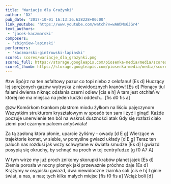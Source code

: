 ```yaml
---
title: 'Wariacje dla Grażynki'
author: 'DX'
pub_date: '2017-10-01 16:13:36.638228+00:00'
link_youtube: 'https://www.youtube.com/watch?v=wAWDMs6JGr4'
text_authors:
 - 'jacek-kaczmarski'
composers:
 - 'zbigniew-lapinski'
performers:
 - 'kaczmarski-gintrowski-lapinski'
score1: scores/wariacje_dla_grazynki.png
score1_full: https://storage.googleapis.com/piosenka-media/media/scores/wariacje_dla_grazynki.png
score1_thumb: https://storage.googleapis.com/piosenka-media/media/scores/wariacje_dla_grazynki.png.180x0_q85_upscale.png
---
```


#zw
Spójrz na ten asfaltowy pazur co topi niebo z celofanu! [Es d]
Huczący lej sprężonych gazów wytryska z niewidocznych kranów! [Es d]
Płonący tiul falami dwiema niknąc odsłania czerni odlew [cis e h]
A tam jest otchłań w której nie ma miejsca na jeden ludzki oddech... [fis d0 fis a]

@zw
Komórkom tkankom plastrom miodu żyłkom na liściu pajęczynom
Wszystkim strukturom kryształowym w sposób ten sam i żyć i ginąć!
Każde poczuje unerwienie ten ból na wskroś duszności atak
Gdy się rozłazi ciało ziemi pod czarnym palcem antyświata!

Za tą zasłoną która płonie, uparcie żyliśmy - owady [d E g]
Wierzące w trajektorie komet, w siebie, w pomyślne gwiazd układy [d E g]
Teraz ten paluch nas rozdusi jak wszy schwytane w światła smudze [Es d]
I gwiazd posypią się okruchy, by schnąć na proch w tej centryfudze [g f0 A7 A]

W tym wirze my już proch znikomy skorupki krabów planet jajek [Es d]
Ziemia porosła w nocny płomyk jaki przeważnie próchno daje [Es d]
Krążymy w osypisku gwiazd, dwa niewidoczne ziarnka soli [cis e h]
I ginie świat, a nas, a nas; tych kilka małych miejsc [fis f0 fis a]
Wciąż boli [d]